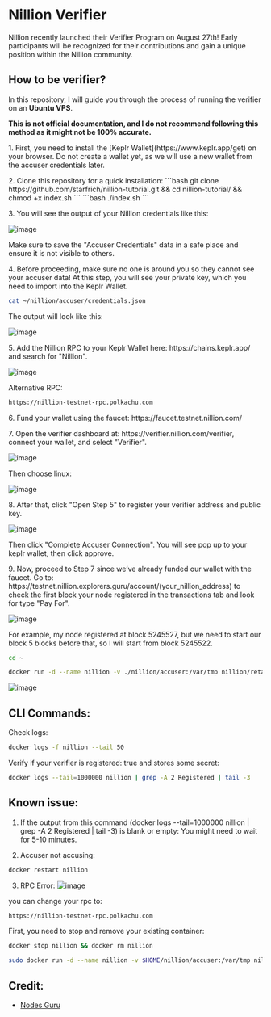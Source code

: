 # Nillion Verifier
Nillion recently launched their Verifier Program on August 27th! Early participants will be recognized for their contributions and gain a unique position within the Nillion community.

## How to be verifier?
In this repository, I will guide you through the process of running the verifier on an <b>Ubuntu VPS</b>.

<b>This is not official documentation, and I do not recommend following this method as it might not be 100% accurate.</b>
<p>
1. First, you need to install the [Keplr Wallet](https://www.keplr.app/get) on your browser. Do not create a wallet yet, as we will use a new wallet from the accuser credentials later.
</p>
<p>
2. Clone this repository for a quick installation:
```bash
git clone https://github.com/starfrich/nillion-tutorial.git && cd nillion-tutorial/ && chmod +x index.sh
```
```bash
./index.sh
```
</p>
<p>
3. You will see the output of your Nillion credentials like this:

![image](https://github.com/user-attachments/assets/51ef0ca8-c3de-4c2b-aa3c-ca768c726d3f)

Make sure to save the "Accuser Credentials" data in a safe place and ensure it is not visible to others.
</p>
<p>
4. Before proceeding, make sure no one is around you so they cannot see your accuser data! At this step, you will see your private key, which you need to import into the Keplr Wallet.

```bash
cat ~/nillion/accuser/credentials.json
```

The output will look like this:

![image](https://github.com/user-attachments/assets/bce6ff8f-4ee4-4ba5-800d-b4db041a47a7)
</p>
<p>
5. Add the Nillion RPC to your Keplr Wallet here: https://chains.keplr.app/ and search for "Nillion".

![image](https://github.com/user-attachments/assets/90f1befb-a640-4cdb-ac8b-e90e69a3d499)

Alternative RPC: 
```bash
https://nillion-testnet-rpc.polkachu.com
```
</p>
<p>
6. Fund your wallet using the faucet: https://faucet.testnet.nillion.com/
</p>
<p>
7. Open the verifier dashboard at: https://verifier.nillion.com/verifier, connect your wallet, and select "Verifier".

![image](https://github.com/user-attachments/assets/6c7f267d-f9ec-484f-937c-7f50addc0b61)

Then choose linux:

![image](https://github.com/user-attachments/assets/6e7bf611-39ce-4da4-a24f-063beab68d40)
</p>
<p>
8. After that, click "Open Step 5" to register your verifier address and public key.

![image](https://github.com/user-attachments/assets/4f69c0a2-8d0f-4b1b-a00a-3b78413d138e)

Then click "Complete Accuser Connection". You will see pop up to your keplr wallet, then click approve.
</p>
<p>
9. Now, proceed to Step 7 since we’ve already funded our wallet with the faucet. Go to: https://testnet.nillion.explorers.guru/account/(your_nillion_address) to check the first block your node registered in the transactions tab and look for type "Pay For".

![image](https://github.com/user-attachments/assets/e334d6ee-377f-49f1-a8e3-13bc116c3e94)

For example, my node registered at block 5245527, but we need to start our block 5 blocks before that, so I will start from block 5245522.

```bash
cd ~
```
```bash
docker run -d --name nillion -v ./nillion/accuser:/var/tmp nillion/retailtoken-accuser:v1.0.0 accuse --rpc-endpoint "https://testnet-nillion-rpc.lavenderfive.com" --block-start 5245522
```
![image](https://github.com/user-attachments/assets/216d8d02-e67f-40c7-b423-4b3775b829cf)
</p>

## CLI Commands:

Check logs:
```bash
docker logs -f nillion --tail 50
```

Verify if your verifier is registered: true and stores some secret:
```bash
docker logs --tail=1000000 nillion | grep -A 2 Registered | tail -3
```


## Known issue:
1. If the output from this command (docker logs --tail=1000000 nillion | grep -A 2 Registered | tail -3) is blank or empty: You might need to wait for 5-10 minutes.

2. Accuser not accusing:
```bash
docker restart nillion
```

3. RPC Error:
![image](https://github.com/user-attachments/assets/6f31f0eb-3bc3-4518-ac7c-162269db2523)

you can change your rpc to: 
```bash
https://nillion-testnet-rpc.polkachu.com
```

First, you need to stop and remove your existing container:
```bash
docker stop nillion && docker rm nillion
```
```bash
sudo docker run -d --name nillion -v $HOME/nillion/accuser:/var/tmp nillion/retailtoken-accuser:v1.0.0 accuse --rpc-endpoint "https://nillion-testnet-rpc.polkachu.com" --block-start (your_last_block)
```

## Credit:
- [Nodes Guru](https://nodes.guru/testnets/nillion/setup-guide/en)

